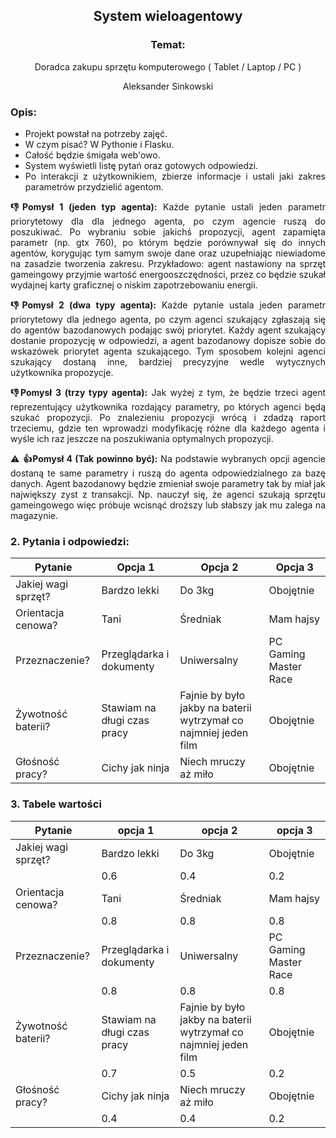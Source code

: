 <div align='center'>

## System wieloagentowy

### Temat:
Doradca zakupu sprzętu komputerowego ( Tablet / Laptop / PC )

Aleksander Sinkowski
</div>
<div align="justify">

### Opis:
* Projekt powstał na potrzeby zajęć.
* W czym pisać? W Pythonie i Flasku.
* Całość będzie śmigała web'owo.
* System wyświetli listę pytań oraz gotowych odpowiedzi. 
* Po interakcji z użytkownikiem, zbierze informacje i ustali jaki zakres parametrów przydzielić agentom.

__:-1:Pomysł 1 (jeden typ agenta):__ Każde pytanie ustali jeden parametr priorytetowy dla dla jednego agenta, po czym agencie ruszą do poszukiwać. Po wybraniu sobie jakichś propozycji, agent zapamięta parametr (np. gtx 760), po którym będzie porównywał się do innych agentów, korygując tym samym swoje dane oraz uzupełniając niewiadome na zasadzie tworzenia zakresu. Przykładowo: agent nastawiony na sprzęt gameingowy przyjmie wartość energooszczędności, przez co będzie szukał wydajnej karty graficznej o niskim zapotrzebowaniu energii.

__:-1:Pomysł 2 (dwa typy agenta):__ Każde pytanie ustala jeden parametr priorytetowy dla jednego agenta, po czym agenci szukający zgłaszają się do agentów bazodanowych podając swój priorytet. Każdy agent szukający dostanie propozycję w odpowiedzi, a agent bazodanowy dopisze sobie do wskazówek priorytet agenta szukającego. Tym sposobem kolejni agenci szukający dostaną inne, bardziej precyzyjne wedle wytycznych użytkownika propozycje.

__:-1:Pomysł 3 (trzy typy agenta):__ Jak wyżej z tym, że będzie trzeci agent reprezentujący użytkownika rozdający parametry, po których agenci będą szukać propozycji. Po znalezieniu propozycji wrócą i zdadzą raport trzeciemu, gdzie ten wprowadzi modyfikację różne dla każdego agenta i wyśle ich raz jeszcze na poszukiwania optymalnych propozycji. 

:warning: __:+1:Pomysł 4 (Tak powinno być):__ Na podstawie wybranych opcji agencie dostaną te same parametry i ruszą do agenta odpowiedzialnego za bazę danych. Agent bazodanowy będzie zmieniał swoje parametry tak by miał jak największy zyst z transakcji. Np. nauczył się, że agenci szukają sprzętu gameingowego więc próbuje wcisnąć droższy lub słabszy jak mu zalega na magazynie.

### 2. Pytania i odpowiedzi:
| Pytanie | Opcja 1 | Opcja 2 | Opcja 3|
| - | - | - | - |
| Jakiej wagi sprzęt? | Bardzo lekki | Do 3kg | Obojętnie |
| Orientacja cenowa? | Tani | Średniak | Mam hajsy |
| Przeznaczenie? | Przeglądarka i dokumenty | Uniwersalny | PC Gaming Master Race |
| Żywotność baterii? | Stawiam na długi czas pracy | Fajnie by było jakby na baterii wytrzymał co najmniej jeden film | Obojętnie |
| Głośność pracy? | Cichy jak ninja | Niech mruczy aż miło | Obojętnie |

### 3. Tabele wartości
| Pytanie | opcja 1 | opcja 2 | opcja 3 |
| - | - | - | - |
| Jakiej wagi sprzęt? | Bardzo lekki | Do 3kg | Obojętnie |
|  |  0.6 | 0.4 | 0.2 |
| Orientacja cenowa? | Tani | Średniak | Mam hajsy |
|  | 0.8 | 0.8 | 0.8 |
| Przeznaczenie? | Przeglądarka i dokumenty | Uniwersalny | PC Gaming Master Race |
|  | 0.8 | 0.8 | 0.8 |
| Żywotność baterii? | Stawiam na długi czas pracy | Fajnie by było jakby na baterii wytrzymał co najmniej jeden film | Obojętnie |
|  | 0.7 | 0.5 | 0.2 |
| Głośność pracy? | Cichy jak ninja | Niech mruczy aż miło | Obojętnie |
|  | 0.4 | 0.4 | 0.2 |

</div>
